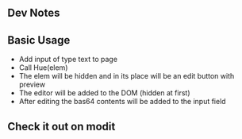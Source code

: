 ## Dev Notes


## Basic Usage

- Add input of type text to page
- Call Hue(elem)
- The elem will be hidden and in its place will be an edit button with preview
- The editor will be added to the DOM (hidden at first)
- After editing the bas64 contents will be added to the input field

## Check it out on modit
